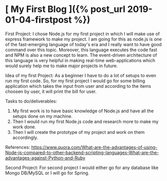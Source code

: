
# [ My First Blog ]({% post_url 2019-01-04-firstpost %})

First Project: I chose Node.js for my first project in which I will make use of express framework to make my project. I am going for this as node.js is one of the fast-emerging language of today's era and I really want to have good command over this topic. Moreover, this language executes the code fast and NPM is also a new concept to learn.
The event-driven architecture of this language is very helpful in making real-time web-applications which would surely help me to make major projects in future.

Idea of my first Project: As a beginner I have to do a lot of setups to even run my first code. So, for my first project I would go for some billing application which takes the input from user and according to the items choosen by user, it will print the bill for user.

Tasks to do/deliverables: 
1. My first work is to have basic knowledge of Node.js and have all the setups done on my machine.
2. Then I would run my first Node.js code and research more to make my work done.
3. Then I will create the prototype of my project and work on them accordingly.


References:
https://www.quora.com/What-are-the-advantages-of-using-Node-js-compared-to-other-backend-scripting-languages-What-are-the-advantages-against-Python-and-Ruby

Second Project: For second project I would either go for any database like Mongo DB/MySQL or I will go for Spring.
